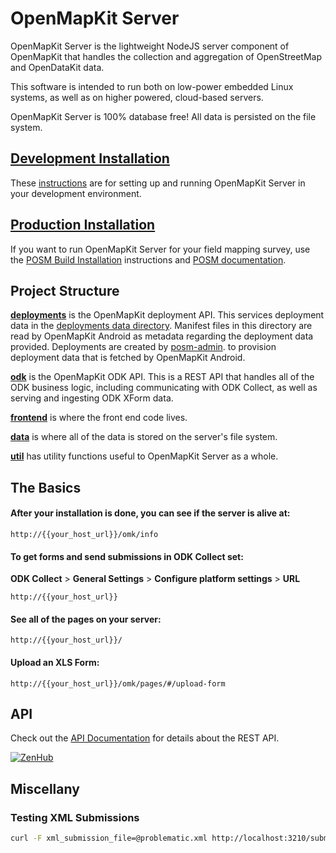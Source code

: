 # OpenMapKit Server

OpenMapKit Server is the lightweight NodeJS server component of OpenMapKit that
handles the collection and aggregation of OpenStreetMap and OpenDataKit data.

This software is intended to run both on low-power embedded Linux systems,
as well as on higher powered, cloud-based servers.

OpenMapKit Server is 100% database free! All data is persisted on the file system.

## [Development Installation](docs/development-installation.md)

These [instructions](docs/development-installation.md) are for setting up
and running OpenMapKit Server in your development environment.

## [Production Installation](docs/posm-build-installation.md)

If you want to run OpenMapKit Server for your field mapping survey, use the
[POSM Build Installation](docs/posm-build-installation.md) instructions and [POSM documentation](http://posm.io/).


## Project Structure

[__deployments__](api/deployments) is the OpenMapKit
deployment API. This services deployment data in the
[deployments data directory](data/deployments).
Manifest files in this directory are read by OpenMapKit Android as metadata regarding the deployment
data provided. Deployments are created by [posm-admin](https://github.com/AmericanRedCross/posm-admin).
to provision deployment data that is fetched by OpenMapKit Android.

[__odk__](api/odk) is the OpenMapKit ODK API.
This is a REST API that handles all of the ODK business logic, including communicating with ODK Collect,
as well as serving and ingesting ODK XForm data.

[__frontend__](frontend) is where the front end code lives.

[__data__](data) is where all of the data is stored on the server's file system.

[__util__](util) has utility functions
useful to OpenMapKit Server as a whole.


## The Basics

#### After your installation is done, you can see if the server is alive at:

    http://{{your_host_url}}/omk/info

#### To get forms and send submissions in ODK Collect set:

__ODK Collect__ > __General Settings__ > __Configure platform settings__ > __URL__

    http://{{your_host_url}}

#### See all of the pages on your server:

    http://{{your_host_url}}/

#### Upload an XLS Form:

    http://{{your_host_url}}/omk/pages/#/upload-form


## API

Check out the [API Documentation](docs/api.md) for details about the REST API.

[![ZenHub](https://raw.githubusercontent.com/ZenHubIO/support/master/zenhub-badge.png)](https://zenhub.io)


## Miscellany

### Testing XML Submissions

```bash
curl -F xml_submission_file=@problematic.xml http://localhost:3210/submission
```
